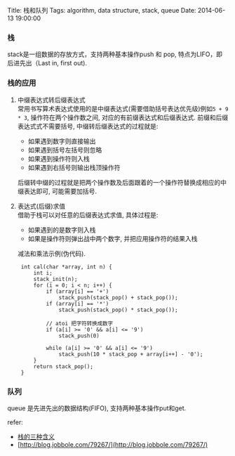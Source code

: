 Title: 栈和队列
Tags: algorithm, data structure, stack, queue
Date: 2014-06-13 19:00:00

### 栈

stack是一组数据的存放方式，支持两种基本操作push 和 pop, 特点为LIFO，即后进先出（Last in, first out).

### 栈的应用
1. 中缀表达式转后缀表达式  
常用书写算术表达式使用的是中缀表达式(需要借助括号表达优先级)例如`5 + 9 * 3`, 操作符在两个操作数之间, 对应的有前缀表达式和后缀表达式. 前缀和后缀表达式式不需要括号, 中缀转后缀表达式的过程就是:  

    - 如果遇到数字则直接输出
    - 如果遇到括号左括号则忽略
    - 如果遇到操作符则入栈 
    - 如果遇到右括号则输出栈顶操作符

    后缀转中缀的过程就是把两个操作数及后面跟着的一个操作符替换成相应的中缀表达即可, 可能需要加括号.

2. 表达式(后缀)求值  
借助于栈可以对任意的后缀表达式求值, 具体过程是:

    - 如果遇到的是数字则入栈
    - 如果是操作符则弹出战中两个数字, 并把应用操作符的结果入栈

    减法和乘法示例(伪代码).

        int cal(char *array, int n) {
            int i;
            stack_init(n);
            for (i = 0; i < n; i++) {
                if (array[i] == '+')
                    stack_push(stack_pop() + stack_pop());
                if (array[i] == '*')
                    stack_push(stack_pop() * stack_pop());

                // atoi 把字符转换成数字
                if (a[i] >= '0' && a[i] <= '9')
                    stack_push(0)

                while (a[i] >= '0' && a[i] <= '9')
                    stack_push(10 * stack_pop + array[i++] - '0');
            }
            return stack_pop();
        }

### 队列
queue 是先进先出的数据结构(FIFO), 支持两种基本操作put和get.

refer:

- [栈的三种含义](http://blog.jobbole.com/52367/)
- [http://blog.jobbole.com/79267/](http://blog.jobbole.com/79267/)
